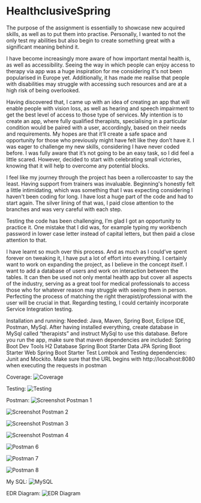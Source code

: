 # HealthclusiveSpring

The purpose of the assignment is essentially to showcase new acquired skills, as well as to put them into practise. Personally, I wanted to not the only test my abilities but also begin to create something great with a significant meaning behind it. 

I have become increasingly more aware of how important mental health is, as well as accessibility. Seeing the way in which people can enjoy access to therapy via app was a huge inspiration for me considering it's not been popularised in Europe yet. Additionally, it has made me realise that people with disabilities may struggle with accessing such resources and are at a high risk of being overlooked. 

Having discovered that, I came up with an idea of creating an app that will enable people with vision loss, as well as hearing and speech impairment to get the best level of access to those type of services. My intention is to create an app, where fully qualified therapists, specialising in a particular condition would be paired with a user, accordingly, based on their needs and requirements. My hopes are that it’ll create a safe space and opportunity for those who previously might have felt like they don’t have it. 
I was eager to challenge my new skills, considering I have never coded before. I was fully aware that it’s not going to be an easy task, so I did feel a little scared. However, decided to start with celebrating small victories, knowing that it will help to overcome any potential blocks. 

I feel like my journey through the project has been a rollercoaster to say the least. Having support from trainers was invaluable.
Beginning's honestly felt a little intimidating, which was something that I was expecting considering I haven't been coding for long. I have lost a huge part of the code and had to start again. The silver lining of that was, I paid close attention to the branches and was very careful with each step. 

Testing the code has been challenging, I’m glad I got an opportunity to practice it. One mistake that I did was, for example typing my workbench password in lower case letter instead of capital letters, but then paid a close attention to that.

I have learnt so much over this process.  And as much as I could’ve spent forever on tweaking it, I have put a lot of effort into everything.
I certainly want to work on expanding the project, as I believe in the concept itself. I want to add a database of users and work on interaction between the tables. It can then be used not only mental health app but cover all aspects of the industry, serving as a great tool for medical professionals to access those who for whatever reason may struggle with seeing them in person. Perfecting the process of matching the right therapist/professional with the user will be crucial in that. Regarding testing, I could certainly incorporate Service Integration testing.

Installation and running:
Needed: Java, Maven, Spring Boot, Eclipse IDE, Postman, MySql.
After having installed everything, create database in MySql called “therapists” and instruct MySql to use this database.
Before you run the app, make sure that maven dependencies are included: Spring Boot Dev Tools H2 Database Spring Boot Starter Data JPA Spring Boot Starter Web Spring Boot Starter Test Lombok and Testing dependencies: Junit and Mockito.
 Make sure that the URL begins with http://localhost:8080 when executing the requests in postman

Coverage:
![Coverage](https://user-images.githubusercontent.com/97594989/158631507-3afc9037-391a-47f2-935f-8723975b0576.png)

Testing:
![Testing](https://user-images.githubusercontent.com/97594989/158631796-a8fd7bc5-ad14-4ad5-b66f-ee1e90462a9e.png)

Postman:
![Screenshot Postman 1](https://user-images.githubusercontent.com/97594989/158631928-c25659a4-6851-4e20-a767-75719b7f9cd4.png)

![Screenshot Postman 2](https://user-images.githubusercontent.com/97594989/158632070-6ed82dea-9639-46ad-87ad-074dd7470446.png)

![Screenshot Postman 3](https://user-images.githubusercontent.com/97594989/158632120-9da87c2b-3c9d-4586-919b-e50ced7ba044.png)

![Screenshot Postman 4](https://user-images.githubusercontent.com/97594989/158632188-7fa7cf36-c6ce-4aef-84b6-1a5b8b7b0aa9.png)

![Postman 6](https://user-images.githubusercontent.com/97594989/158638240-09deed63-45ca-453b-8c80-4a1cd92853b3.png)

![Postman 7](https://user-images.githubusercontent.com/97594989/158638323-8ce9a0d9-541c-41c3-8ce5-13a651323237.png)

![Postman 8](https://user-images.githubusercontent.com/97594989/158638363-30addd3f-50e8-4be9-9bd7-ae84c323ed63.png)


My SQL:
![MySQL](https://user-images.githubusercontent.com/97594989/158633282-f3bf3569-0123-43cc-8db6-6d9784d492fe.png)


EDR Diagram:
![EDR Diagram](https://user-images.githubusercontent.com/97594989/158633160-6d95af2e-6a23-4d97-9a85-a78bc0a1baf7.png)








